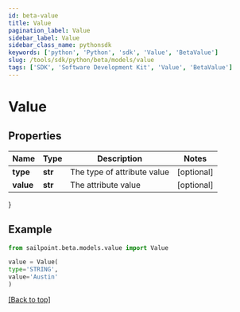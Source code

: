 ```yaml
---
id: beta-value
title: Value
pagination_label: Value
sidebar_label: Value
sidebar_class_name: pythonsdk
keywords: ['python', 'Python', 'sdk', 'Value', 'BetaValue']
slug: /tools/sdk/python/beta/models/value
tags: ['SDK', 'Software Development Kit', 'Value', 'BetaValue']
---
```


# Value

## Properties

| Name      | Type    | Description                 | Notes      |
| --------- | ------- | --------------------------- | ---------- |
| **type**  | **str** | The type of attribute value | [optional] |
| **value** | **str** | The attribute value         | [optional] |

}

## Example

```python
from sailpoint.beta.models.value import Value

value = Value(
type='STRING',
value='Austin'
)

```

[[Back to top]](#)
